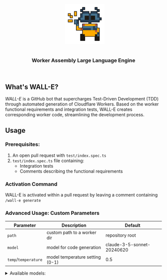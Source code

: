 <div align="center">
  <img src="./misc/readme/wall-e.png" height="128px" width="128px" />
</div>

<div align="center">
  <h3>Worker Assembly Large Language Engine</h3>
</div>

<br/>

## What's WALL-E?

_WALL-E_ is a GitHub bot that supercharges Test-Driven Development (TDD) through automated generation of Cloudflare Workers. Based on the worker functional requirements and integration tests, WALL-E creates corresponding worker code, streamlining the development process.

## Usage
### Prerequisites:
1. An open pull request with `test/index.spec.ts`
2. `test/index.spec.ts` file containing:
   - Integration tests
   - Comments describing the functional requirements
### Activation Command
WALL-E is activated within a pull request by leaving a comment containing `/wall-e generate`
### Advanced Usage: Custom Parameters

| Parameter | Description | Default |
|--------|-------------|---------|
| `path` | custom path to a worker dir | repository root |
| `model` | model for code generation | claude-3-5-sonnet-20240620 |
| `temp`/`temperature` | model temperature setting (0-1) | 0.5 |

<details>
<summary>Available models:</summary>

- `claude-3-opus-20240229`
- `claude-3-sonnet-20240229`
- `claude-3-haiku-20240307`
- `gpt-4o`

#### Example with custom parameters
`/wall-e generate path:workers/generate-embeddings model:gpt-4o temperature:0.8`

## How does it work?

### Prompt

The prompt sent to the LLM consists of 3 sections: instructions, test file, and additional documentation.

#### Instructions

The [instructions section](markdown/instructions.md) of the prompt is there to explain the task and the general environment. It's relatively static and shouldn't change too often.

#### `test/index.spec.ts`

The test file is copied from the head branch and should contain 2 important sections: comments covering all functional requirements and Vitest integration tests covering all input/output interfaces, as well as any business logic-related edge cases.

Please adhere to [our best practices](wiki/test_file_best_practices.md) when writing your test files!

#### Additional Documentation

LLMs can't keep up with Cloudflare documentation updates, so we maintain a separate [markdown file](markdown/documentation.md) with information about important features that were recently added to Cloudflare Workers.

## Code quality

### Human vs machine

You might probably be convinced that your home-made raviolis are superior to the ones made by the souless machines, but it's getting hard to compete with the latest-gen LLMs in terms of code quality and efficiency for smaller workers. If you have more complex projects, it's probably a good idea to split them into smaller components anyway.

### Testing strategy

Thanks to TDD, you always have all your integration tests to make sure that LLMs don't hallucinate and can hide additional tests and mock data outside `test/index.spec.ts` if you are afraid of LLMs cheating. GitHub Actions can automate code quality checks and run your integration tests.

